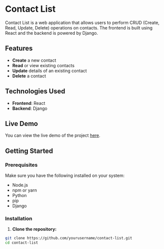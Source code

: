 # Contact List

Contact List is a web application that allows users to perform CRUD (Create, Read, Update, Delete) operations on contacts. The frontend is built using React and the backend is powered by Django.

## Features

- **Create** a new contact
- **Read** or view existing contacts
- **Update** details of an existing contact
- **Delete** a contact

## Technologies Used

- **Frontend**: React
- **Backend**: Django

## Live Demo

You can view the live demo of the project [here](https://contact-list-pink.vercel.app/).

## Getting Started

### Prerequisites

Make sure you have the following installed on your system:

- Node.js
- npm or yarn
- Python
- pip
- Django

### Installation

1. **Clone the repository:**

```bash
git clone https://github.com/yourusername/contact-list.git
cd contact-list
